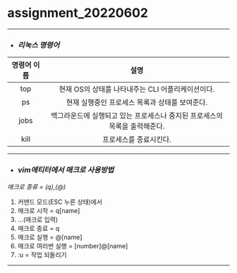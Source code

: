 # assignment_20220602
***

+ ### ***리눅스 명령어***

|**명령어 이름**|**설명**|
|:---:|:---:|
|top|현재 OS의 상태를 나타내주는 CLI 어플리케이션이다.|
|ps|현재 실행중인 프로세스 목록과 상태를 보여준다.|
|jobs|백그라운드에 실행되고 있는 프로세스나 중지된 프로세스의 목록을 출력해준다.|
|kill|프로세스를 종료시킨다.|

***

+ ### ***vim에티터에서 매크로 사용방법***

*매크로 종류 = (q),(@)*

1) 커맨드 모드(ESC 누른 상태)에서
2) 매크로 시작 = q[name]
3) ...(매크로 입력)
4) 매크로 종료 = q
5) 매크로 실행 = @[name]
6) 매크로 여러번 실행 = [number]@[name]
7) :u = 작업 되돌리기

***

